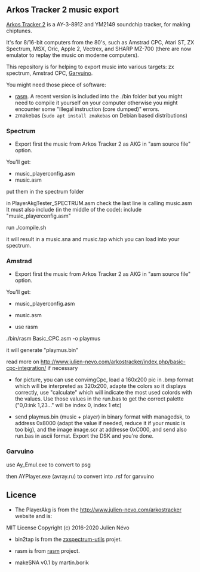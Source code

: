 


## Arkos Tracker 2 music export



[Arkos Tracker 2](http://www.julien-nevo.com/arkostracker) is a AY-3-8912 and YM2149 soundchip tracker, for making chiptunes.

It's for 8/16-bit computers from the 80's, such as Amstrad CPC, Atari ST, ZX Spectrum, MSX, Oric, Apple 2, Vectrex, and SHARP MZ-700 (there are now emulator to replay the music on moderne computers).


This repository is for helping to export music into various targets: zx spectrum, Amstrad CPC, [Garvuino](https://github.com/farvardin/garvuino).



You might need those piece of software:

- [rasm](https://github.com/EdouardBERGE/rasm). A recent version is included into the ./bin folder but you might need to compile it yourself on your computer otherwise you might encounter some "Illegal instruction (core dumped)" errors.
- zmakebas (`sudo apt install zmakebas` on Debian based distributions)


### Spectrum


- Export first the music from Arkos Tracker 2 as AKG in "asm source file" option.

You'll get:

 - music_playerconfig.asm
 - music.asm
 
put them in the spectrum folder

in PlayerAkgTester_SPECTRUM.asm check the last line is calling music.asm 
It must also include (in the middle of the code): 
         include "music_playerconfig.asm" 


run ./compile.sh

it will result in a music.sna and music.tap which you can load into your spectrum.


### Amstrad

- Export first the music from Arkos Tracker 2 as AKG in "asm source file" option.

You'll get:

 - music_playerconfig.asm
 - music.asm
 
- use rasm 

./bin/rasm Basic_CPC.asm -o playmus

it will generate "playmus.bin"

read more on http://www.julien-nevo.com/arkostracker/index.php/basic-cpc-integration/ if necessary


- for picture, you can use convimgCpc, load a 160x200 pic in .bmp format which will be interpreted as 320x200, adapte the colors so it displays correctly, use "calculate" which will indicate the most used colords with the values. Use those values in the run.bas to get the correct palette ("0,0:ink 1,23..." will be index 0, index 1 etc)

- send playmus.bin (music + player) in binary format with managedsk, to address 0x8000 (adapt the value if needed, reduce it if your music is too big), and the image image.scr at addresse 0xC000,  and send also run.bas in ascii format. Export the DSK and you're done.




### Garvuino 

use Ay_Emul.exe to convert to psg


then AYPlayer.exe (avray.ru) to convert into .rsf for garvuino




## Licence 

- The PlayerAkg is from the http://www.julien-nevo.com/arkostracker website and is: 

MIT License Copyright (c) 2016-2020 Julien Névo


- bin2tap is from the [zxspectrum-utils](https://sourceforge.net/p/zxspectrumutils/wiki/bin2tap/) projet.

- rasm is from [rasm](https://github.com/EdouardBERGE/rasm) project.

- makeSNA v0.1 by martin.borik
